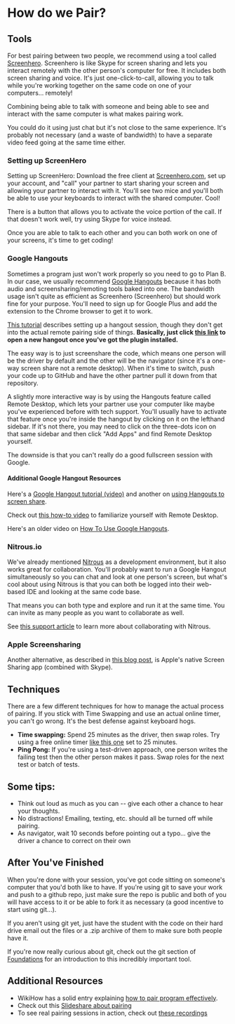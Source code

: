 # How do we Pair?

## Tools
For best pairing between two people, we recommend using a tool called [Screenhero](http://www.screenhero.com). Screenhero is like Skype for screen sharing and lets you interact remotely with the other person's computer for free. It includes both screen sharing and voice.  It's just one-click-to-call, allowing you to talk while you're working together on the same code on one of your computers... remotely!

Combining being able to talk with someone and being able to see and interact with the same computer is what makes pairing work.

You could do it using just chat but it's not close to the same experience.  It's probably not necessary (and a waste of bandwidth) to have a separate video feed going at the same time either.

### Setting up ScreenHero

Setting up ScreenHero: Download the free client at [Screenhero.com](http://www.screenhero.com), set up your account, and "call" your partner to start sharing your screen and allowing your partner to interact with it.  You'll see two mice and you'll both be able to use your keyboards to interact with the shared computer.  Cool!

There is a button that allows you to activate the voice portion of the call.  If that doesn't work well, try using Skype for voice instead.

Once you are able to talk to each other and you can both work on one of your screens, it's time to get coding!


### Google Hangouts

Sometimes a program just won't work properly so you need to go to Plan B.  In our case, we usually recommend [Google Hangouts](http://www.google.com/+/learnmore/hangouts/) because it has both audio and screensharing/remoting tools baked into one.  The bandwidth usage isn't quite as efficient as Screenhero (Screenhero) but should work fine for your purpose.  You'll need to sign up for Google Plus and add the extension to the Chrome browser to get it to work.

[This tutorial](http://www.techrepublic.com/blog/google-in-the-enterprise/quick-tip-set-up-a-google-hangout-for-web-conferencing/2064) describes setting up a hangout session, though they don't get into the actual remote pairing side of things.  **Basically, just click [this link](https://plus.google.com/hangouts/_/) to open a new hangout once you've got the plugin installed.**

The easy way is to just screenshare the code, which means one person will be the driver by default and the other will be the navigator (since it's a one-way screen share not a remote desktop).  When it's time to switch, push your code up to GitHub and have the other partner pull it down from that repository.

A slightly more interactive way is by using the Hangouts feature called Remote Desktop, which lets your partner use your computer like maybe you've experienced before with tech support.  You'll usually have to activate that feature once you're inside the hangout by clicking on it on the lefthand sidebar.  If it's not there, you may need to click on the three-dots icon on that same sidebar and then click "Add Apps" and find Remote Desktop yourself.

The downside is that you can't really do a good fullscreen session with Google.

#### Additional Google Hangout Resources

Here's a [Google Hangout tutorial (video)](http://www.youtube.com/watch?v=Tt_86-SrBX0) and another on [using Hangouts to screen share](http://www.youtube.com/watch?v=mvpFsmcfz1k).

Check out [this how-to video](http://www.youtube.com/watch?v=3XeCQrPZQ6Y) to familiarize yourself with Remote Desktop.

Here's an older video on [How To Use Google Hangouts](http://www.youtube.com/watch?v=7K06lHu4gDk).

### Nitrous.io

We've already mentioned [Nitrous](http://nitrous.io) as a development environment, but it also works great for collaboration.  You'll probably want to run a Google Hangout simultaneously so you can chat and look at one person's screen, but what's cool about using Nitrous is that you can both be logged into their web-based IDE and looking at the same code base.

That means you can both type and explore and run it at the same time.  You can invite as many people as you want to collaborate as well.

See [this support article](http://help.nitrous.io/collab/) to learn more about collaborating with Nitrous.

### Apple Screensharing

Another alternative, as described in [this blog post](http://remotepairprogramming.com/post/43644506226/remote-pair-programming-technology), is Apple's native Screen Sharing app (combined with Skype).



## Techniques

There are a few different techniques for how to manage the actual process of pairing.  If you stick with Time Swapping and use an actual online timer, you can't go wrong.  It's the best defense against keyboard hogs.

* **Time swapping:** Spend 25 minutes as the driver, then swap roles. Try using a free online timer [like this one](http://tomato-timer.com/) set to 25 minutes.
* **Ping Pong:** If you're using a test-driven approach, one person writes the failing test then the other person makes it pass. Swap roles for the next test or batch of tests.

## Some tips:

* Think out loud as much as you can -- give each other a chance to hear your thoughts.
* No distractions! Emailing, texting, etc. should all be turned off while pairing.
* As navigator, wait 10 seconds before pointing out a typo... give the driver a chance to correct on their own

## After You've Finished

When you're done with your session, you've got code sitting on someone's computer that you'd both like to have.  If you're using git to save your work and push to a github repo, just make sure the repo is public and both of you will have access to it or be able to fork it as necessary (a good incentive to start using git...).

If you aren't using git yet, just have the student with the code on their hard drive email out the files or a .zip archive of them to make sure both people have it.

If you're now really curious about git, check out the git section of [Foundations](/foundations/git-basics) for an introduction to this incredibly important tool.

## Additional Resources

* WikiHow has a solid entry explaining [how to pair program effectively](http://www.wikihow.com/Pair-Program).
* Check out this [Slideshare about pairing](http://www.slideshare.net/rogercafe/pair-programming-presentation)
* To see real pairing sessions in action, check out [these recordings](http://www.youtube.com/playlist?list=PLjbL0BCR04Q1-x5p5L5V11Vm58VlTgPzw)

